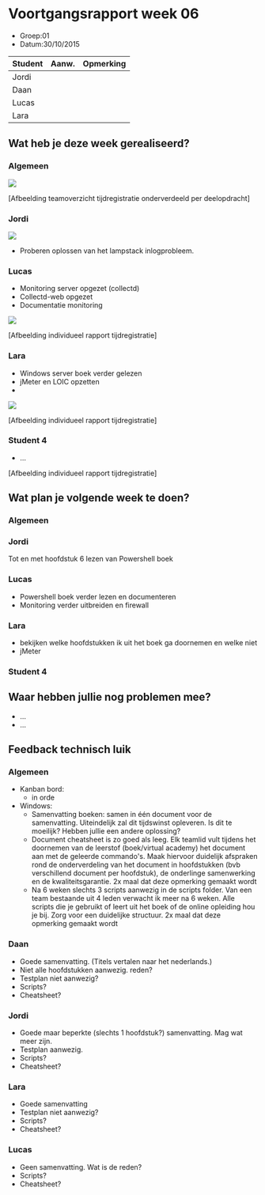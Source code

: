 # Voortgangsrapport week 06

* Groep:01
* Datum:30/10/2015

| Student  | Aanw. | Opmerking |
| :---     | :---  | :---      |
| Jordi |       |           |
| Daan |       |           |
| Lucas |       |           |
| Lara |       |           |

## Wat heb je deze week gerealiseerd?

### Algemeen


![](https://github.com/HoGentTIN/ops3-g01/blob/master/weekrapport/img/huboardweek6.PNG)

[Afbeelding teamoverzicht tijdregistratie onderverdeeld per deelopdracht]

### Jordi

![](https://github.com/HoGentTIN/ops3-g01/blob/master/weekrapport/img/Week5_Jordi_toggle.PNG)

* Proberen oplossen van het lampstack inlogprobleem.

### Lucas

* Monitoring server opgezet (collectd)
* Collectd-web opgezet
* Documentatie monitoring

![](https://github.com/HoGentTIN/ops3-g01/blob/master/weekrapport/img/Week5_Lucas_toggl.PNG)

[Afbeelding individueel rapport tijdregistratie]

### Lara

* Windows server boek verder gelezen
* jMeter en LOIC opzetten
* 
![](https://i.gyazo.com/f33be908baeec5b176ac7b168e62d99c.png)

[Afbeelding individueel rapport tijdregistratie]

### Student 4

* ...

[Afbeelding individueel rapport tijdregistratie]

## Wat plan je volgende week te doen?

### Algemeen
### Jordi
Tot en met hoofdstuk 6 lezen van Powershell boek
### Lucas
* Powershell boek verder lezen en documenteren
* Monitoring verder uitbreiden en firewall
### Lara
* bekijken welke hoofdstukken ik uit het boek ga doornemen en welke niet
* jMeter
### Student 4

## Waar hebben jullie nog problemen mee?

* ...
* ...

## Feedback technisch luik

### Algemeen
* Kanban bord:
    * in orde   
* Windows:
    * Samenvatting boeken: samen in één document voor de samenvatting. Uiteindelijk zal dit tijdswinst opleveren. Is dit te moeilijk? Hebben jullie een andere oplossing?
    * Document cheatsheet is zo goed als leeg. Elk teamlid vult tijdens het doornemen van de leerstof (boek/virtual academy) het document aan met de geleerde commando's. Maak hiervoor duidelijk afspraken rond de onderverdeling van het document in hoofdstukken (bvb verschillend document per hoofdstuk), de onderlinge samenwerking en de kwaliteitsgarantie. 2x maal dat deze opmerking gemaakt wordt
    * Na 6 weken slechts 3 scripts aanwezig in de scripts folder. Van een team bestaande uit 4 leden verwacht ik meer na 6 weken. Alle scripts die je gebruikt of leert uit het boek of de online opleiding hou je bij. Zorg voor een duidelijke structuur. 2x maal dat deze opmerking gemaakt wordt

### Daan
* Goede samenvatting. (Titels vertalen naar het nederlands.)
* Niet alle hoofdstukken aanwezig. reden?
* Testplan niet aanwezig? 
* Scripts?
* Cheatsheet?

### Jordi
* Goede maar beperkte (slechts 1 hoofdstuk?) samenvatting. Mag wat meer zijn.
* Testplan aanwezig.
* Scripts?
* Cheatsheet?

### Lara
* Goede samenvatting
* Testplan niet aanwezig?
* Scripts?
* Cheatsheet?

### Lucas 
* Geen samenvatting. Wat is de reden?
* Scripts?
* Cheatsheet?

